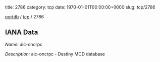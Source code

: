 title: 2786
category: tcp
date: 1970-01-01T00:00:00+0000
slug: tcp/2786

[portdb](/) / [tcp](/category/tcp.html) / 2786


## IANA Data

_Name:_ aic-oncrpc

_Description:_ aic-oncrpc - Destiny MCD database

